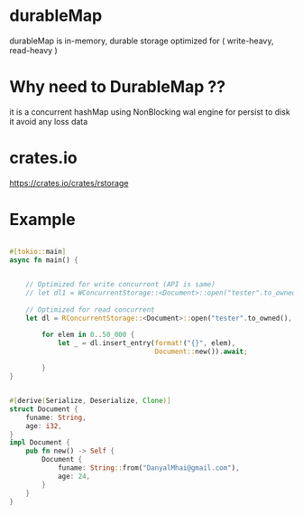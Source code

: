 # durableMap

durableMap is in-memory, durable storage
optimized for ( write-heavy, read-heavy )

# Why need to DurableMap ??

it is a concurrent hashMap using NonBlocking wal engine for persist to disk 
it avoid any loss data


# crates.io
https://crates.io/crates/rstorage


# Example

 ```rust
 
 #[tokio::main]
 async fn main() {
 
     
     // Optimized for write concurrent (API is same) 
     // let dl1 = WConcurrentStorage::<Document>::open("tester".to_owned(), 1000).await;
     
     // Optimized for read concurrent
     let dl = RConcurrentStorage::<Document>::open("tester".to_owned(), 1000).await;
 
         for elem in 0..50_000 {
             let _ = dl.insert_entry(format!("{}", elem), 
                                     Document::new()).await;
                            
         }
 }
 
 
 #[derive(Serialize, Deserialize, Clone)]
 struct Document {
     funame: String,
     age: i32,
 }
 impl Document {
     pub fn new() -> Self {
         Document { 
             funame: String::from("DanyalMhai@gmail.com"), 
             age: 24, 
         }
     }
 }
 
 
 
``` 
 
